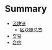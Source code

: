 # Summary

* [区块链](block_chain.md)
    * [区块链总览](block_chain.md#区块链总览-|-block-chain-overview)
* [交易](transactions.md)
* [合约](contracts.md)

